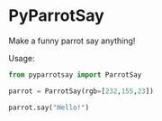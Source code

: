 # PyParrotSay
Make a funny parrot say anything!<br/>

Usage:
```py
from pyparrotsay import ParrotSay

parrot = ParrotSay(rgb=[232,155,23])

parrot.say("Hello!")
```
